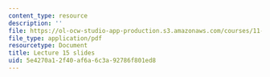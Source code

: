 ```yaml
---
content_type: resource
description: ''
file: https://ol-ocw-studio-app-production.s3.amazonaws.com/courses/11-438-economic-development-planning-spring-2020/5e4270a12f40af6a6c3a92786f801ed8_MIT11_438s20_lec15.pdf
file_type: application/pdf
resourcetype: Document
title: Lecture 15 slides
uid: 5e4270a1-2f40-af6a-6c3a-92786f801ed8
---
```


